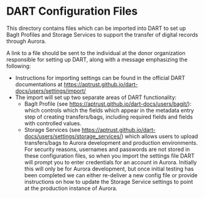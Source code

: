 # DART Configuration Files

This directory contains files which can be imported into DART to set up BagIt Profiles
and Storage Services to support the transfer of digital records through Aurora.

A link to a file should be sent to the individual at the donor organization
responsible for setting up DART, along with a message emphasizing the following:
- Instructions for importing settings can be found in the official DART documentations at <https://aptrust.github.io/dart-docs/users/settings/import/>
- The import will set up two separate areas of DART functionality:
  - BagIt Profile (see <https://aptrust.github.io/dart-docs/users/bagit/>): which
    controls which the fields which appear in the metadata entry step of creating
    transfers/bags, including required fields and fields with controlled values.
  - Storage Services (see <https://aptrust.github.io/dart-docs/users/settings/storage_services/>)
    which allows users to upload transfers/bags to Aurora development and production
    environments. For security reasons, usernames and passwords are not stored in
    these configuration files, so when you import the settings file DART will prompt
    you to enter credentials for an account in Aurora. Initially this will only
    be for Aurora development, but once initial testing has been completed we can
    either re-deliver a new config file or provide instructions on how to update
    the Storage Service settings to point at the production instance of Aurora.
